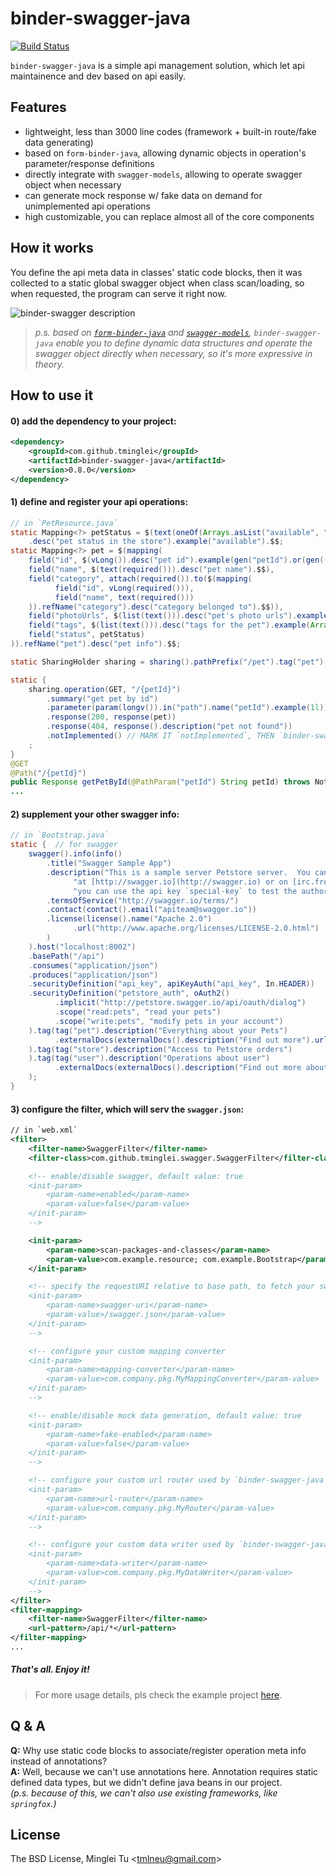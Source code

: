 # binder-swagger-java

[![Build Status](https://travis-ci.org/tminglei/binder-swagger-java.svg?branch=master)](https://travis-ci.org/tminglei/binder-swagger-java)

`binder-swagger-java` is a simple api management solution, which let api maintainence and dev based on api easily.


## Features
- lightweight, less than 3000 line codes (framework + built-in route/fake data generating)
- based on `form-binder-java`, allowing dynamic objects in operation's parameter/response definitions
- directly integrate with `swagger-models`, allowing to operate swagger object when necessary
- can generate mock response w/ fake data on demand for unimplemented api operations
- high customizable, you can replace almost all of the core components


## How it works
You define the api meta data in classes' static code blocks, then it was collected to a static global swagger object when class scan/loading, so when requested, the program can serve it right now.

![binder-swagger description](https://raw.githubusercontent.com/tminglei/binder-swagger-java/master/binder-swagger-java.png)

> _p.s. based on [`form-binder-java`](https://github.com/tminglei/form-binder-java) and [`swagger-models`](https://github.com/swagger-api/swagger-core), `binder-swagger-java` enable you to define dynamic data structures and operate the swagger object directly when necessary, so it's more expressive in theory._


## How to use it
#### 0) add the dependency to your project:
```xml
<dependency>
    <groupId>com.github.tminglei</groupId>
    <artifactId>binder-swagger-java</artifactId>
    <version>0.8.0</version>
</dependency>
```
#### 1) define and register your api operations:
```java
// in `PetResource.java`
static Mapping<?> petStatus = $(text(oneOf(Arrays.asList("available", "pending", "sold"))))
    .desc("pet status in the store").example("available").$$;
static Mapping<?> pet = $(mapping(
    field("id", $(vLong()).desc("pet id").example(gen("petId").or(gen(() -> faker.number().randomNumber()))).$$),
    field("name", $(text(required())).desc("pet name").$$),
    field("category", attach(required()).to($(mapping(
          field("id", vLong(required())),
          field("name", text(required()))
    )).refName("category").desc("category belonged to").$$)),
    field("photoUrls", $(list(text())).desc("pet's photo urls").example(Arrays.asList("http://example.com/photo1")).$$),
    field("tags", $(list(text())).desc("tags for the pet").example(Arrays.asList("tag1", "tag2")).$$),
    field("status", petStatus)
)).refName("pet").desc("pet info").$$;

static SharingHolder sharing = sharing().pathPrefix("/pet").tag("pet");

static {
    sharing.operation(GET, "/{petId}")
        .summary("get pet by id")
        .parameter(param(longv()).in("path").name("petId").example(1l))
        .response(200, response(pet))
        .response(404, response().description("pet not found"))
        .notImplemented() // MARK IT `notImplemented`, THEN `binder-swagger-java` WILL GENERATE MOCK RESPONSE FOR YOU
    ;
}
@GET
@Path("/{petId}")
public Response getPetById(@PathParam("petId") String petId) throws NotFoundException, SQLException {
...
```
#### 2) supplement your other swagger info:
```java
// in `Bootstrap.java`
static {  // for swagger
    swagger().info(info()
        .title("Swagger Sample App")
        .description("This is a sample server Petstore server.  You can find out more about Swagger " +
              "at [http://swagger.io](http://swagger.io) or on [irc.freenode.net, #swagger](http://swagger.io/irc/).  For this sample, " +
              "you can use the api key `special-key` to test the authorization filters.")
        .termsOfService("http://swagger.io/terms/")
        .contact(contact().email("apiteam@swagger.io"))
        .license(license().name("Apache 2.0")
              .url("http://www.apache.org/licenses/LICENSE-2.0.html")
        )
    ).host("localhost:8002")
    .basePath("/api")
    .consumes("application/json")
    .produces("application/json")
    .securityDefinition("api_key", apiKeyAuth("api_key", In.HEADER))
    .securityDefinition("petstore_auth", oAuth2()
          .implicit("http://petstore.swagger.io/api/oauth/dialog")
          .scope("read:pets", "read your pets")
          .scope("write:pets", "modify pets in your account")
    ).tag(tag("pet").description("Everything about your Pets")
          .externalDocs(externalDocs().description("Find out more").url("http://swagger.io"))
    ).tag(tag("store").description("Access to Petstore orders")
    ).tag(tag("user").description("Operations about user")
          .externalDocs(externalDocs().description("Find out more about our store").url("http://swagger.io"))
    );
}
```
#### 3) configure the filter, which will serv the `swagger.json`:
```xml
// in `web.xml`
<filter>
    <filter-name>SwaggerFilter</filter-name>
    <filter-class>com.github.tminglei.swagger.SwaggerFilter</filter-class>

    <!-- enable/disable swagger, default value: true
    <init-param>
        <param-name>enabled</param-name>
        <param-value>false</param-value>
    </init-param>
    -->

    <init-param>
        <param-name>scan-packages-and-classes</param-name>
        <param-value>com.example.resource; com.example.Bootstrap</param-value>
    </init-param>

    <!-- specify the requestURI relative to base path, to fetch your swagger json, default '/swagger.json'
    <init-param>
        <param-name>swagger-uri</param-name>
        <param-value>/swagger.json</param-value>
    </init-param>
    -->

    <!-- configure your custom mapping converter
    <init-param>
        <param-name>mapping-converter</param-name>
        <param-value>com.company.pkg.MyMappingConverter</param-value>
    </init-param>
    -->

    <!-- enable/disable mock data generation, default value: true
    <init-param>
        <param-name>fake-enabled</param-name>
        <param-value>false</param-value>
    </init-param>
    -->

    <!-- configure your custom url router used by `binder-swagger-java`
    <init-param>
        <param-name>url-router</param-name>
        <param-value>com.company.pkg.MyRouter</param-value>
    </init-param>
    -->

    <!-- configure your custom data writer used by `binder-swagger-java`
    <init-param>
        <param-name>data-writer</param-name>
        <param-value>com.company.pkg.MyDataWriter</param-value>
    </init-param>
    -->
</filter>
<filter-mapping>
    <filter-name>SwaggerFilter</filter-name>
    <url-pattern>/api/*</url-pattern>
</filter-mapping>
...
```


##### That's all. Enjoy it!


> For more usage details, pls check the example project [here](https://github.com/tminglei/binder-swagger-java/tree/master/example/java-jaxrs).


## Q & A
**Q:** Why use static code blocks to associate/register operation meta info instead of annotations?  
**A:** Well, because we can't use annotations here. Annotation requires static defined data types, but we didn't define java beans in our project.  
_(p.s. because of this, we can't also use existing frameworks, like `springfox`.)_


## License
The BSD License, Minglei Tu &lt;tmlneu@gmail.com&gt;
